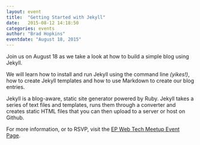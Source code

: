 ```yaml
---
layout: event
title:  "Getting Started with Jekyll"
date:   2015-08-12 14:18:50
categories: events
author: "Brad Hopkins"
eventdate: "August 18, 2015"
---
```


Join us on August 18 as we take a look at how to build a simple blog using Jekyll. 

We will learn how to install and run Jekyll using the command line _(yikes!)_, how to create Jekyll templates and how to use Markdown to create our blog entries.

Jekyll is a blog-aware, static site generator powered by Ruby. Jekyll takes a series of text files and templates, runs them through a converter and creates static HTML files that you can then upload to a server or host on Github.

For more information, or to RSVP, visit the [EP Web Tech Meetup Event Page](http://www.meetup.com/Panhandle-Web-Tech/events/224062502/).